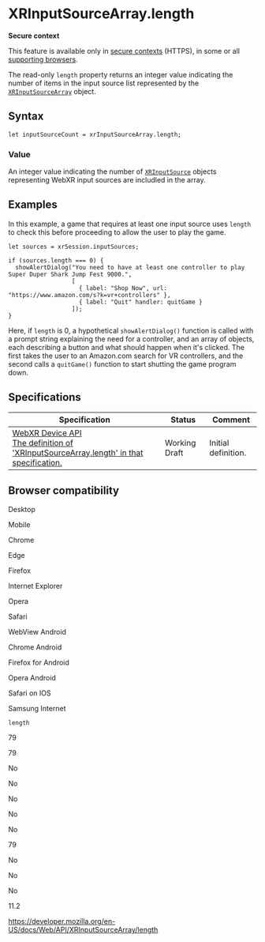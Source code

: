 XRInputSourceArray.length
=========================

**Secure context**

This feature is available only in [secure contexts](https://developer.mozilla.org/en-US/docs/Web/Security/Secure_Contexts) (HTTPS), in some or all [supporting browsers](#browser_compatibility).

The read-only `length` property returns an integer value indicating the number of items in the input source list represented by the [`XRInputSourceArray`](../xrinputsourcearray) object.

Syntax
------

    let inputSourceCount = xrInputSourceArray.length;

### Value

An integer value indicating the number of [`XRInputSource`](../xrinputsource) objects representing WebXR input sources are includled in the array.

Examples
--------

In this example, a game that requires at least one input source uses `length` to check this before proceeding to allow the user to play the game.

    let sources = xrSession.inputSources;

    if (sources.length === 0) {
      showAlertDialog("You need to have at least one controller to play Super Duper Shark Jump Fest 9000.",
                      [
                        { label: "Shop Now", url: "https://www.amazon.com/s?k=vr+controllers" },
                        { label: "Quit" handler: quitGame }
                      ]);
    }

Here, if `length` is 0, a hypothetical `showAlertDialog()` function is called with a prompt string explaining the need for a controller, and an array of objects, each describing a button and what should happen when it's clicked. The first takes the user to an Amazon.com search for VR controllers, and the second calls a `quitGame()` function to start shutting the game program down.

Specifications
--------------

<table><thead><tr class="header"><th>Specification</th><th>Status</th><th>Comment</th></tr></thead><tbody><tr class="odd"><td><a href="https://immersive-web.github.io/webxr/#dom-xrinputsourcearray-length">WebXR Device API<br />
<span class="small">The definition of 'XRInputSourceArray.length' in that specification.</span></a></td><td><span class="spec-wd">Working Draft</span></td><td>Initial definition.</td></tr></tbody></table>

Browser compatibility
---------------------

Desktop

Mobile

Chrome

Edge

Firefox

Internet Explorer

Opera

Safari

WebView Android

Chrome Android

Firefox for Android

Opera Android

Safari on IOS

Samsung Internet

`length`

79

79

No

No

No

No

No

79

No

No

No

11.2

<a href="https://developer.mozilla.org/en-US/docs/Web/API/XRInputSourceArray/length" class="_attribution-link">https://developer.mozilla.org/en-US/docs/Web/API/XRInputSourceArray/length</a>
